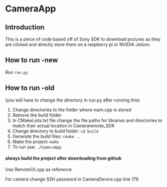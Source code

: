 # CameraApp
## Introduction

This is a piece of code based off of Sony SDK to download pictures as they are clicked and directly store them on a raspberry pi or NVIDIA Jetson.

## How to run -new
Run ```run.py```

## How to run -old
(you will have to change the directory in run.py after running this)
1. Change directories to the folder where main.cpp is stored
2. Remove the build folder
3. In CMakeLists.txt file change the file paths for libraries and directories to match their actual location in Cameraremote_SDK
4. Change directory to build folder: ```cd build```
5. Generate the build files: ```cmake ..```
6. Make the project: ```make```
7. To run use: ```./CameraApp```

#### always build the project after downloading from github

Use RemoteCli.cpp as reference

For camera change SSH password in CameraDevice.cpp line 179
